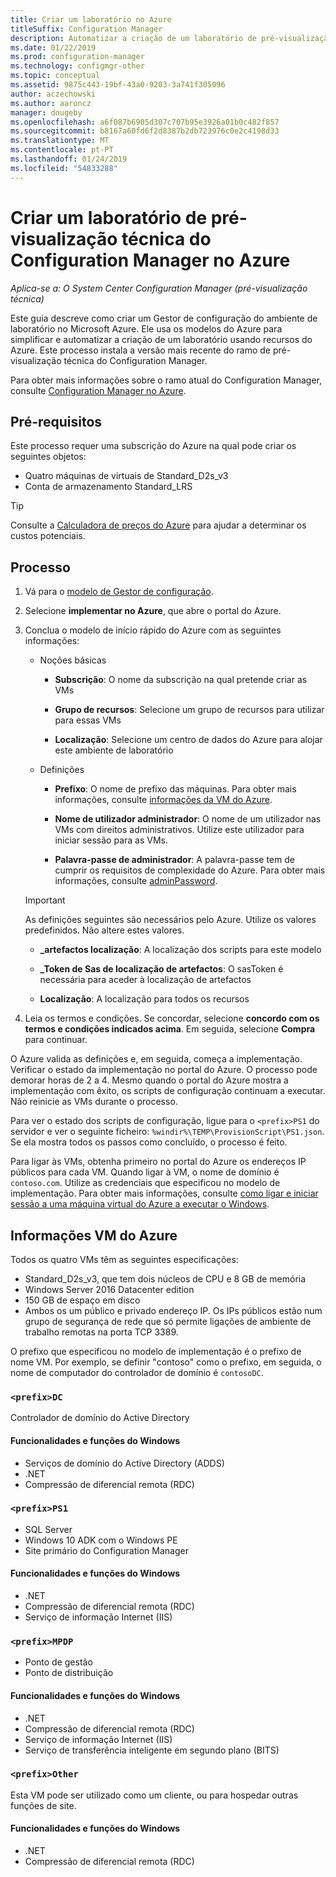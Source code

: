 ```yaml
---
title: Criar um laboratório no Azure
titleSuffix: Configuration Manager
description: Automatizar a criação de um laboratório de pré-visualização técnica do Configuration Manager utilizando modelos do Azure
ms.date: 01/22/2019
ms.prod: configuration-manager
ms.technology: configmgr-other
ms.topic: conceptual
ms.assetid: 9875c443-19bf-43a0-9203-3a741f305096
author: aczechowski
ms.author: aaroncz
manager: dougeby
ms.openlocfilehash: a6f087b6905d307c707b95e3926a01b0c482f857
ms.sourcegitcommit: b8167a60fd6f2d8387b2db723976c0e2c4198d33
ms.translationtype: MT
ms.contentlocale: pt-PT
ms.lasthandoff: 01/24/2019
ms.locfileid: "54833288"
---
```

# <a name="create-a-configuration-manager-technical-preview-lab-in-azure"></a>Criar um laboratório de pré-visualização técnica do Configuration Manager no Azure

*Aplica-se a: O System Center Configuration Manager (pré-visualização técnica)*

<!--3556017-->

Este guia descreve como criar um Gestor de configuração do ambiente de laboratório no Microsoft Azure. Ele usa os modelos do Azure para simplificar e automatizar a criação de um laboratório usando recursos do Azure. Este processo instala a versão mais recente do ramo de pré-visualização técnica do Configuration Manager. 

Para obter mais informações sobre o ramo atual do Configuration Manager, consulte [Configuration Manager no Azure](/sccm/core/understand/configuration-manager-on-azure).



## <a name="prerequisites"></a>Pré-requisitos

Este processo requer uma subscrição do Azure na qual pode criar os seguintes objetos: 
- Quatro máquinas de virtuais de Standard_D2s_v3
- Conta de armazenamento Standard_LRS

> [!Tip]  
> Consulte a [Calculadora de preços do Azure](https://azure.microsoft.com/pricing/calculator/) para ajudar a determinar os custos potenciais.  



## <a name="process"></a>Processo

1. Vá para o [modelo de Gestor de configuração](https://azure.microsoft.com/resources/templates/sccm-technicalpreview/).  

2. Selecione **implementar no Azure**, que abre o portal do Azure.  

3. Conclua o modelo de início rápido do Azure com as seguintes informações:

    - Noções básicas  

        - **Subscrição**: O nome da subscrição na qual pretende criar as VMs  

        - **Grupo de recursos**: Selecione um grupo de recursos para utilizar para essas VMs  

        - **Localização**: Selecione um centro de dados do Azure para alojar este ambiente de laboratório  

    - Definições  

        - **Prefixo**: O nome de prefixo das máquinas. Para obter mais informações, consulte [informações da VM do Azure](#azure-vm-info).  

        - **Nome de utilizador administrador**: O nome de um utilizador nas VMs com direitos administrativos. Utilize este utilizador para iniciar sessão para as VMs.  

        - **Palavra-passe de administrador**: A palavra-passe tem de cumprir os requisitos de complexidade do Azure. Para obter mais informações, consulte [adminPassword](https://docs.microsoft.com/rest/api/compute/virtualmachines/createorupdate#osprofile).  

    > [!Important]  
    > As definições seguintes são necessários pelo Azure. Utilize os valores predefinidos. Não altere estes valores.  
    > 
    > - **\_artefactos localização**: A localização dos scripts para este modelo <!-- https://raw.githubusercontent.com/Azure/azure-quickstart-templates/master/sccm-technicalpreview/ -->  
    >
    > - **\_Token de Sas de localização de artefactos**: O sasToken é necessária para aceder à localização de artefactos  
    > 
    > - **Localização**: A localização para todos os recursos

4. Leia os termos e condições. Se concordar, selecione **concordo com os termos e condições indicados acima**. Em seguida, selecione **Compra** para continuar. 

O Azure valida as definições e, em seguida, começa a implementação. Verificar o estado da implementação no portal do Azure. O processo pode demorar horas de 2 a 4. Mesmo quando o portal do Azure mostra a implementação com êxito, os scripts de configuração continuam a executar. Não reinicie as VMs durante o processo.

Para ver o estado dos scripts de configuração, ligue para o `<prefix>PS1` do servidor e ver o seguinte ficheiro: `%windir%\TEMP\ProvisionScript\PS1.json`. Se ela mostra todos os passos como concluído, o processo é feito.

Para ligar às VMs, obtenha primeiro no portal do Azure os endereços IP públicos para cada VM. Quando ligar à VM, o nome de domínio é `contoso.com`. Utilize as credenciais que especificou no modelo de implementação. Para obter mais informações, consulte [como ligar e iniciar sessão a uma máquina virtual do Azure a executar o Windows](https://docs.microsoft.com/azure/virtual-machines/windows/connect-logon).



## <a name="azure-vm-info"></a>Informações VM do Azure

Todos os quatro VMs têm as seguintes especificações:
- Standard_D2s_v3, que tem dois núcleos de CPU e 8 GB de memória  
- Windows Server 2016 Datacenter edition
- 150 GB de espaço em disco
- Ambos os um público e privado endereço IP. Os IPs públicos estão num grupo de segurança de rede que só permite ligações de ambiente de trabalho remotas na porta TCP 3389. 

O prefixo que especificou no modelo de implementação é o prefixo de nome VM. Por exemplo, se definir "contoso" como o prefixo, em seguida, o nome de computador do controlador de domínio é `contosoDC`.


### `<prefix>DC`

Controlador de domínio do Active Directory

#### <a name="windows-features-and-roles"></a>Funcionalidades e funções do Windows
- Serviços de domínio do Active Directory (ADDS)
- .NET
- Compressão de diferencial remota (RDC)


### `<prefix>PS1`

- SQL Server
- Windows 10 ADK com o Windows PE 
- Site primário do Configuration Manager

#### <a name="windows-features-and-roles"></a>Funcionalidades e funções do Windows
- .NET
- Compressão de diferencial remota (RDC) 
- Serviço de informação Internet (IIS)


### `<prefix>MPDP`

- Ponto de gestão
- Ponto de distribuição

#### <a name="windows-features-and-roles"></a>Funcionalidades e funções do Windows
- .NET
- Compressão de diferencial remota (RDC) 
- Serviço de informação Internet (IIS)
- Serviço de transferência inteligente em segundo plano (BITS)


### `<prefix>Other`

Esta VM pode ser utilizado como um cliente, ou para hospedar outras funções de site.

#### <a name="windows-features-and-roles"></a>Funcionalidades e funções do Windows
- .NET
- Compressão de diferencial remota (RDC) 


